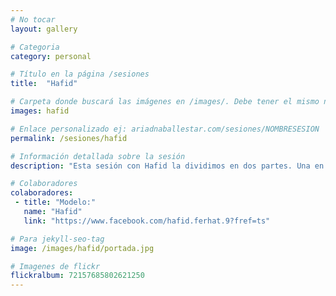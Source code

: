 ```yaml
---
# No tocar
layout: gallery

# Categoria
category: personal

# Título en la página /sesiones
title:  "Hafid"

# Carpeta donde buscará las imágenes en /images/. Debe tener el mismo nombre y sin espacios
images: hafid

# Enlace personalizado ej: ariadnaballestar.com/sesiones/NOMBRESESION
permalink: /sesiones/hafid

# Información detallada sobre la sesión
description: "Esta sesión con Hafid la dividimos en dos partes. Una en el lugar donde suele ensayar y la otra, unas semanas más tarde, en un camino por el que suelo ir de vez en cuando. Ambas partes fueron genial, disfrutando de buena música, algo de picar y, sobre todo, muchas risas en buena compañía."

# Colaboradores
colaboradores:
 - title: "Modelo:"
   name: "Hafid"
   link: "https://www.facebook.com/hafid.ferhat.9?fref=ts"

# Para jekyll-seo-tag
image: /images/hafid/portada.jpg

# Imagenes de flickr
flickralbum: 72157685802621250
---
```

